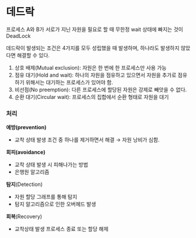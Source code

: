 # 데드락

프로세스 A와 B가 서로가 지닌 자원을 필요로 할 때 무한정 wait 상태에 빠지는 것이 DeadLock

데드락이 발생되는 조건은 4가지를 모두 성립했을 때 발생하며, 하나라도 발생하지 않았다면 해결할 수 있다.

1. 상호 배제(Mutual exclusion): 자원은 한 번에 한 프로세스만 사용 가능
2. 점유 대기(Hold and wait): 하나의 자원을 점유하고 있으면서 자원을 추가로 점유하기 위해서는 대기하는 프로세스가 있어야 함.
3. 비선점(No preemption): 다른 프로세스에 할당된 자원은 강제로 빼앗을 수 없다.
4. 순환 대기(Circular wait): 프로세스의 집합에서 순환 형태로 자원을 대기

### 처리

**예방(prevention)**

- 교착 상태 발생 조건 중 하나를 제거하면서 해결 → 자원 낭비가 심함.

**회피(avoidance)**

- 교착 상태 발생 시 피해나가는 방법
- 은행원 알고리즘

**탐지**(Detection)

- 자원 할당 그래프를 통해 탐지
- 탐지 알고리즘으로 인한 오버헤드 발생

**회복**(Recovery)

- 교착상태 발생 프로세스 종료 또는 할당 해제